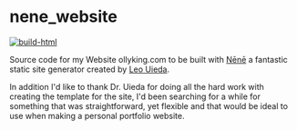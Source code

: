 # nene_website

[![build-html](https://github.com/ollyk/nene_website/workflows/build-html/badge.svg?event=push)](https://github.com/ollyk/nene_website/actions?query=workflow%3Abuild-html)


Source code for my Website ollyking.com to be built with [Nēnē](https://nene.leouieda.com/) a fantastic static site generator created by [Leo Uieda](http://www.leouieda.com).

In addition I'd like to thank Dr. Uieda for doing all the hard work with creating the template for the site, I'd been searching for a while for something that was straightforward, yet flexible and that would be ideal to use when making a personal portfolio website. 

